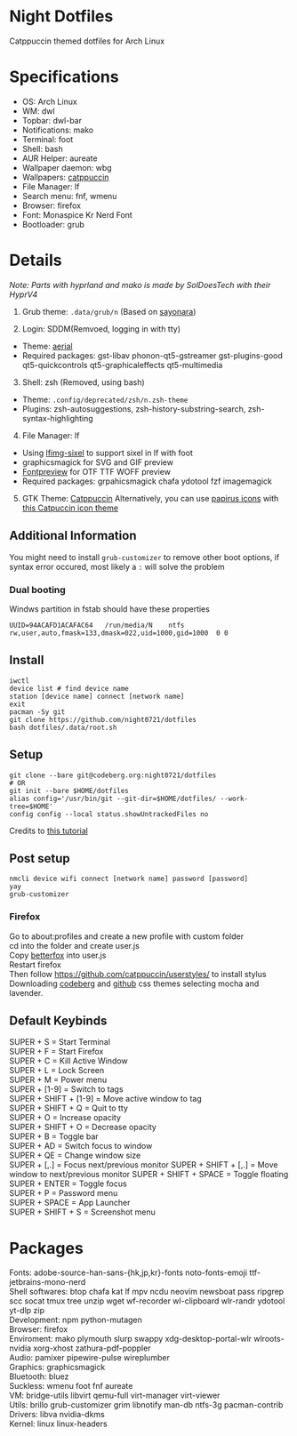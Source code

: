 # Night Dotfiles

Catppuccin themed dotfiles for Arch Linux

# Specifications
- OS: Arch Linux
- WM: dwl
- Topbar: dwl-bar
- Notifications: mako
- Terminal: foot
- Shell: bash
- AUR Helper: aureate
- Wallpaper daemon: wbg
- Wallpapers: [catppuccin](https://github.com/iQuickDev/catppuccin-wallpapers)
- File Manager: lf
- Search menu: fnf, wmenu
- Browser: firefox
- Font: Monaspice Kr Nerd Font
- Bootloader: grub

# Details
*Note: Parts with hyprland and mako is made by SolDoesTech with their HyprV4*

1. Grub theme: `.data/grub/n` (Based on [sayonara](https://github.com/samoht9277/dotfiles/tree/master/grub/themes/sayonara))

2. Login: SDDM(Remvoed, logging in with tty)
- Theme: [aerial](https://github.com/3ximus/aerial-sddm-theme)
- Required packages: gst-libav phonon-qt5-gstreamer gst-plugins-good qt5-quickcontrols qt5-graphicaleffects qt5-multimedia

3. Shell: zsh (Removed, using bash)
- Theme: `.config/deprecated/zsh/n.zsh-theme`
- Plugins: zsh-autosuggestions, zsh-history-substring-search, zsh-syntax-highlighting

4. File Manager: lf
- Using [lfimg-sixel](https://github.com/Anima-OS-Dev/lfimg-sixel) to support sixel in lf with foot
- graphicsmagick for SVG and GIF preview
- [Fontpreview](https://github.com/sdushantha/fontpreview) for OTF TTF WOFF preview
- Required packages: grpahicsmagick chafa ydotool fzf imagemagick

5. GTK Theme: [Catppuccin](https://github.com/ljmill/catppuccin-icons)
Alternatively, you can use [papirus icons](https://github.com/PapirusDevelopmentTeam/papirus-icon-theme) with [this Catpuccin icon theme](https://aur.archlinux.org/packages/papirus-folders-catppuccin-git)
## Additional Information

You might need to install `grub-customizer` to remove other boot options, if syntax error occured, most likely a `:` will solve the problem

### Dual booting
Windws partition in fstab should have these properties
```
UUID=94ACAFD1ACAFAC64   /run/media/N    ntfs        rw,user,auto,fmask=133,dmask=022,uid=1000,gid=1000  0 0
```

## Install

```
iwctl
device list # find device name
station [device name] connect [network name]
exit
pacman -Sy git
git clone https://github.com/night0721/dotfiles
bash dotfiles/.data/root.sh
```

## Setup

```
git clone --bare git@codeberg.org:night0721/dotfiles
# OR
git init --bare $HOME/dotfiles
alias config='/usr/bin/git --git-dir=$HOME/dotfiles/ --work-tree=$HOME'
config config --local status.showUntrackedFiles no
```
Credits to [this tutorial](https://www.atlassian.com/git/tutorials/dotfiles)

## Post setup

```
nmcli device wifi connect [network name] password [password]
yay
grub-customizer
```

### Firefox

Go to about:profiles and create a new profile with custom folder  
cd into the folder and create user.js  
Copy [betterfox](https://raw.githubusercontent.com/yokoffing/Betterfox/main/user.js) into user.js   
Restart firefox  
Then follow https://github.com/catppuccin/userstyles/ to install stylus  
Downloading [codeberg](https://github.com/catppuccin/userstyles/tree/main/styles/codeberg) and [github](https://github.com/catppuccin/userstyles/tree/main/styles/github) css themes selecting mocha and lavender.  

## Default Keybinds

SUPER + S = Start Terminal  
SUPER + F = Start Firefox  
SUPER + C = Kill Active Window  
SUPER + L = Lock Screen  
SUPER + M = Power menu  
SUPER + [1-9] = Switch to tags  
SUPER + SHIFT + [1-9] = Move active window to tag  
SUPER + SHIFT + Q = Quit to tty  
SUPER + O = Increase opacity  
SUPER + SHIFT + O = Decrease opacity  
SUPER + B = Toggle bar  
SUPER + AD = Switch focus to window  
SUPER + QE = Change window size  
SUPER + [,.] = Focus next/previous monitor
SUPER + SHIFT + [,.] = Move window to next/previous monitor
SUPER + SHIFT + SPACE = Toggle floating  
SUPER + ENTER = Toggle focus  
SUPER + P = Password menu  
SUPER + SPACE = App Launcher  
SUPER + SHIFT + S = Screenshot menu  

# Packages

Fonts: adobe-source-han-sans-{hk,jp,kr}-fonts noto-fonts-emoji ttf-jetbrains-mono-nerd  
Shell softwares: btop chafa kat lf mpv ncdu neovim newsboat pass ripgrep scc socat tmux tree unzip wget wf-recorder wl-clipboard wlr-randr ydotool yt-dlp zip  
Development: npm python-mutagen  
Browser: firefox  
Enviroment: mako plymouth slurp swappy xdg-desktop-portal-wlr wlroots-nvidia xorg-xhost zathura-pdf-poppler  
Audio: pamixer pipewire-pulse wireplumber  
Graphics: graphicsmagick  
Bluetooth: bluez  
Suckless: wmenu foot fnf aureate  
VM: bridge-utils libvirt qemu-full virt-manager virt-viewer  
Utils: brillo grub-customizer grim libnotify man-db ntfs-3g pacman-contrib  
Drivers: libva nvidia-dkms   
Kernel: linux linux-headers  
